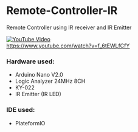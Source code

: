 # Remote-Controller-IR
Remote Controller using IR receiver and IR Emitter

[![YouTube Video](https://img.youtube.com/vi/f_6tEWLfCfY/maxresdefault.jpg)](https://www.youtube.com/watch?v=f_6tEWLfCfY) </br>
https://www.youtube.com/watch?v=f_6tEWLfCfY

### Hardware used:
- Arduino Nano V2.0
- Logic Analyzer 24MHz 8CH
- KY-022
- IR Emitter (IR LED)

### IDE used:
- PlateformIO


